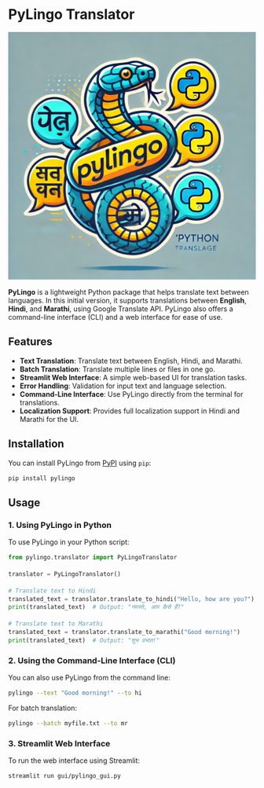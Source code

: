 # PyLingo Translator

![PyLingo Logo](media/pylingo_logo.webp)

**PyLingo** is a lightweight Python package that helps translate text between languages. In this initial version, it supports translations between **English**, **Hindi**, and **Marathi**, using Google Translate API. PyLingo also offers a command-line interface (CLI) and a web interface for ease of use.

## Features

- **Text Translation**: Translate text between English, Hindi, and Marathi.
- **Batch Translation**: Translate multiple lines or files in one go.
- **Streamlit Web Interface**: A simple web-based UI for translation tasks.
- **Error Handling**: Validation for input text and language selection.
- **Command-Line Interface**: Use PyLingo directly from the terminal for translations.
- **Localization Support**: Provides full localization support in Hindi and Marathi for the UI.

## Installation

You can install PyLingo from [PyPI](https://pypi.org/project/pylingo/) using `pip`:

```bash
pip install pylingo
```

## Usage

### 1. Using PyLingo in Python

To use PyLingo in your Python script:

```python
from pylingo.translator import PyLingoTranslator

translator = PyLingoTranslator()

# Translate text to Hindi
translated_text = translator.translate_to_hindi("Hello, how are you?")
print(translated_text)  # Output: "नमस्ते, आप कैसे हैं?"

# Translate text to Marathi
translated_text = translator.translate_to_marathi("Good morning!")
print(translated_text)  # Output: "शुभ प्रभात!"
```

### 2. Using the Command-Line Interface (CLI)

You can also use PyLingo from the command line:

```bash
pylingo --text "Good morning!" --to hi
```

For batch translation:

```bash
pylingo --batch myfile.txt --to mr
```

### 3. Streamlit Web Interface
To run the web interface using Streamlit:

```bash
streamlit run gui/pylingo_gui.py
```
